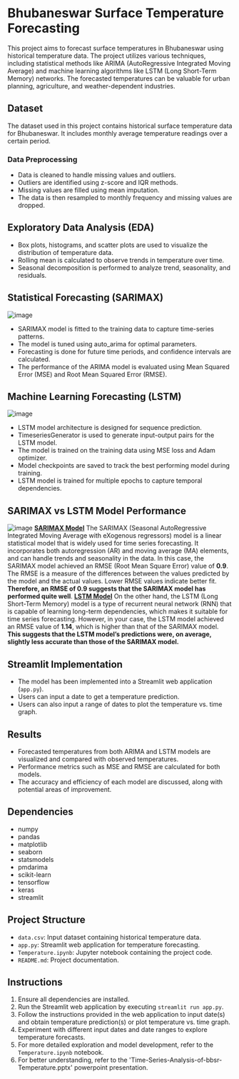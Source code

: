 # Bhubaneswar Surface Temperature Forecasting

This project aims to forecast surface temperatures in Bhubaneswar using historical temperature data. The project utilizes various techniques, including statistical methods like ARIMA (AutoRegressive Integrated Moving Average) and machine learning algorithms like LSTM (Long Short-Term Memory) networks. The forecasted temperatures can be valuable for urban planning, agriculture, and weather-dependent industries.

## Dataset
The dataset used in this project contains historical surface temperature data for Bhubaneswar. It includes monthly average temperature readings over a certain period.

### Data Preprocessing
- Data is cleaned to handle missing values and outliers.
- Outliers are identified using z-score and IQR methods.
- Missing values are filled using mean imputation.
- The data is then resampled to monthly frequency and missing values are dropped.

## Exploratory Data Analysis (EDA)
- Box plots, histograms, and scatter plots are used to visualize the distribution of temperature data.
- Rolling mean is calculated to observe trends in temperature over time.
- Seasonal decomposition is performed to analyze trend, seasonality, and residuals.

## Statistical Forecasting (SARIMAX)
![image](https://github.com/Sayakhatui/Time-series-Analysis-of-Temperature/assets/150340995/7e512dca-c1b6-47e6-ad78-a87d51413fd2)

- SARIMAX model is fitted to the training data to capture time-series patterns.
- The model is tuned using auto_arima for optimal parameters.
- Forecasting is done for future time periods, and confidence intervals are calculated.
- The performance of the ARIMA model is evaluated using Mean Squared Error (MSE) and Root Mean Squared Error (RMSE).

## Machine Learning Forecasting (LSTM)
![image](https://github.com/Sayakhatui/Time-series-Analysis-of-Temperature/assets/150340995/954e40a2-3f2e-413b-a184-dd1a2a6a4db1)

- LSTM model architecture is designed for sequence prediction.
- TimeseriesGenerator is used to generate input-output pairs for the LSTM model.
- The model is trained on the training data using MSE loss and Adam optimizer.
- Model checkpoints are saved to track the best performing model during training.
- LSTM model is trained for multiple epochs to capture temporal dependencies.
  
## SARIMAX vs LSTM Model Performance ##  
![image](https://github.com/Sayakhatui/Time-series-Analysis-of-Temperature/assets/150340995/77601864-ccf8-41ff-95ce-2f2ed47b65b9)
**<u>SARIMAX Model</u>**
The SARIMAX (Seasonal AutoRegressive Integrated Moving Average with eXogenous regressors) model is a linear statistical model that is widely used for time series forecasting. It incorporates both autoregression (AR) and moving average (MA) elements, and can handle trends and seasonality in the data.
In this case, the SARIMAX model achieved an RMSE (Root Mean Square Error) value of **0.9**. The RMSE is a measure of the differences between the values predicted by the model and the actual values. Lower RMSE values indicate better fit. **Therefore, an RMSE of 0.9 suggests that the SARIMAX model has performed quite well**.
**<u>LSTM Model</u>**
On the other hand, the LSTM (Long Short-Term Memory) model is  a type of recurrent neural network (RNN) that is capable of learning long-term dependencies, which makes it suitable for time series forecasting.
     However, in your case, the LSTM model achieved an RMSE value of **1.14**, which is higher than that of the SARIMAX model. **This suggests that the LSTM model’s predictions were, on average, slightly less accurate than those of the SARIMAX model.**
    
## Streamlit Implementation
- The model has been implemented into a Streamlit web application (`app.py`).
- Users can input a date to get a temperature prediction.
- Users can also input a range of dates to plot the temperature vs. time graph.

## Results
- Forecasted temperatures from both ARIMA and LSTM models are visualized and compared with observed temperatures.
- Performance metrics such as MSE and RMSE are calculated for both models.
- The accuracy and efficiency of each model are discussed, along with potential areas of improvement.

## Dependencies
- numpy
- pandas
- matplotlib
- seaborn
- statsmodels
- pmdarima
- scikit-learn
- tensorflow
- keras
- streamlit

## Project Structure
- `data.csv`: Input dataset containing historical temperature data.
- `app.py`: Streamlit web application for temperature forecasting.
- `Temperature.ipynb`: Jupyter notebook containing the project code.
- `README.md`: Project documentation.

## Instructions
1. Ensure all dependencies are installed.
2. Run the Streamlit web application by executing `streamlit run app.py`.
3. Follow the instructions provided in the web application to input date(s) and obtain temperature prediction(s) or plot temperature vs. time graph.
4. Experiment with different input dates and date ranges to explore temperature forecasts.
5. For more detailed exploration and model development, refer to the `Temperature.ipynb` notebook.
6. For better understanding, refer to the 'Time-Series-Analysis-of-bbsr-Temperature.pptx' powerpoint presentation.
